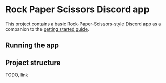 # Rock Paper Scissors Discord app

This project contains a basic Rock-Paper-Scissors-style Discord app as a companion to the [getting started guide](TODO).

## Running the app



## Project structure

TODO, link
